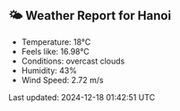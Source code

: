 <!-- WEATHER-START -->
## 🌤 Weather Report for Hanoi

- Temperature: 18°C
- Feels like: 16.98°C
- Conditions: overcast clouds
- Humidity: 43%
- Wind Speed: 2.72 m/s

Last updated: 2024-12-18 01:42:51 UTC
<!-- WEATHER-END -->
